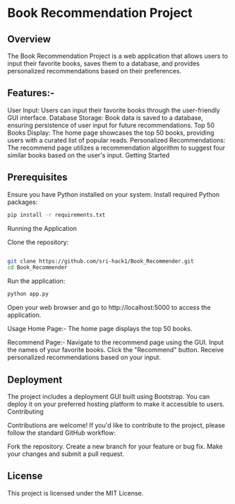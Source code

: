 # Book Recommendation Project

## Overview

The Book Recommendation Project is a web application that allows users to input their favorite books, saves them to a database, and provides personalized recommendations based on their preferences.
## Features:-
User Input:
        Users can input their favorite books through the user-friendly GUI interface.
Database Storage:
        Book data is saved to a database, ensuring persistence of user input for future recommendations.
Top 50 Books Display:
        The home page showcases the top 50 books, providing users with a curated list of popular reads.
Personalized Recommendations:
        The recommend page utilizes a recommendation algorithm to suggest four similar books based on the user's input.
Getting Started

## Prerequisites

Ensure you have Python installed on your system.
Install required Python packages:

``` bash
pip install -r requirements.txt

```

Running the Application

Clone the repository:

``` bash

git clone https://github.com/sri-hack1/Book_Recommender.git
cd Book_Recommender
```

Run the application:

``` bash
python app.py
```

Open your web browser and go to http://localhost:5000 to access the application.

Usage
Home Page:- 
        The home page displays the top 50 books.

Recommend Page:-
        Navigate to the recommend page using the GUI.
        Input the names of your favorite books.
        Click the "Recommend" button.
        Receive personalized recommendations based on your input.

## Deployment

The project includes a deployment GUI built using Bootstrap. You can deploy it on your preferred hosting platform to make it accessible to users.
Contributing

Contributions are welcome! If you'd like to contribute to the project, please follow the standard GitHub workflow:

Fork the repository.
Create a new branch for your feature or bug fix.
Make your changes and submit a pull request.

## License

This project is licensed under the MIT License.
